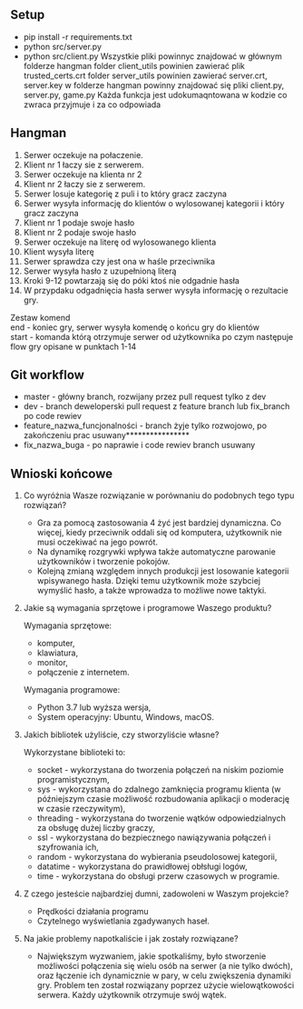 ## Setup
* pip install -r requirements.txt
* python src/server.py
* python src/client.py
Wszystkie pliki powinnyc znajdować w głównym folderze hangman
folder client_utils powinien zawierać plik trusted_certs.crt
folder server_utils powinien zawierać server.crt, server.key
w folderze hangman powinny znajdować się pliki client.py, server.py, game.py
Każda funkcja jest udokumaqntowana w kodzie co zwraca przyjmuje i za co odpowiada


## Hangman

1. Serwer oczekuje na połaczenie.
2. Klient nr 1 łaczy sie z serwerem.
3. Serwer oczekuje na klienta nr 2
4. Klient nr 2 łaczy sie z serwerem.
5. Serwer losuje kategorię z puli i to który gracz zaczyna
6. Serwer wysyła informację do klientów
o wylosowanej kategorii i który gracz zaczyna 
7. Klient nr 1 podaje swoje hasło
8. Klient nr 2 podaje swoje hasło
9. Serwer oczekuje na literę od wylosowanego klienta
10. Klient wysyła literę
11. Serwer sprawdza czy jest ona w haśle przeciwnika
12. Serwer wysyła hasło z uzupełnioną literą
13. Kroki 9-12 powtarzają się do
póki ktoś nie odgadnie hasła
14. W przypdaku odgadnięcia hasła
serwer wysyła informację o rezultacie gry.

Zestaw komend <br/>
end - koniec gry, serwer wysyła komendę o końcu gry do klientów  
start - komanda którą otrzymuje serwer od użytkownika po czym następuje flow gry opisane w punktach 1-14

## Git workflow
* master - główny branch, rozwijany przez pull request tylko z dev
* dev - branch deweloperski pull request z feature branch lub fix_branch
po code rewiev
* feature_nazwa_funcjonalności - branch żyje tylko rozwojowo, po zakończeniu prac usuwany****************
* fix_nazwa_buga - po naprawie i code rewiev branch usuwany

## Wnioski końcowe

1. Co wyróżnia Wasze rozwiązanie w porównaniu do podobnych tego typu rozwiązań?
	* Gra za pomocą zastosowania 4 żyć jest bardziej dynamiczna. Co więcej, kiedy przeciwnik oddali się od komputera, użytkownik nie musi oczekiwać na jego powrót.
	* Na dynamikę rozgrywki wpływa także automatyczne parowanie użytkowników i tworzenie pokojów.
	* Kolejną zmianą względem innych produkcji jest losowanie kategorii wpisywanego hasła. Dzięki temu użytkownik może szybciej wymyślić hasło, a także wprowadza to możliwe nowe taktyki.

2. Jakie są wymagania sprzętowe i programowe Waszego produktu?

	Wymagania sprzętowe:
	* komputer,
	* klawiatura,
	* monitor,
	* połączenie z internetem.
		
	Wymagania programowe:
	* Python 3.7 lub wyższa wersja,
	* System operacyjny: Ubuntu, Windows, macOS.
		
3. Jakich bibliotek użyliście, czy stworzyliście własne?

	Wykorzystane biblioteki to: 
	* socket	- wykorzystana do tworzenia połączeń na niskim poziomie programistycznym,
	* sys		- wykorzystana do zdalnego zamknięcia programu klienta (w późniejszym czasie możliwość rozbudowania aplikacji o moderację w czasie rzeczywitym), 
	* threading	- wykorzystana do tworzenie wątków odpowiedzialnych za obsługę dużej liczby graczy,
	* ssl		- wykorzystana do bezpiecznego nawiązywania połączeń i szyfrowania ich,
	* random	- wykorzystana do wybierania pseudolosowej kategorii,
	* datatime	- wykorzystana do prawidłowej obłsługi logów,
	* time		- wykorzystana do obsługi przerw czasowych w programie.

4. Z czego jesteście najbardziej dumni, zadowoleni w Waszym projekcie?
	* Prędkości działania programu 
	* Czytelnego wyświetlania zgadywanych haseł.
	
5. Na jakie problemy napotkaliście i jak zostały rozwiązane?
	* Największym wyzwaniem, jakie spotkaliśmy, było stworzenie możliwości połączenia się wielu osób na serwer (a nie tylko dwóch), oraz łączenie ich dynamicznie w pary, w celu zwiększenia dynamiki gry. Problem ten został rozwiązany poprzez użycie wielowątkowości serwera. Każdy użytkownik otrzymuje swój wątek.


